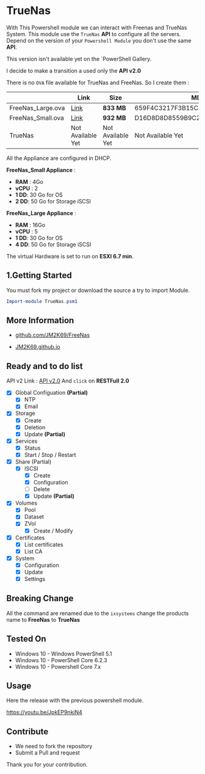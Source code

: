 # TrueNas

With This Powershell module we can interact with Freenas and TrueNas System. This module use the `TrueNas` **API** to configure all the servers. Depend on the version of your `Powershell Module` you don't use the same **API**.

This version isn't available yet on the `PowerShell Gallery.

I decide to make a transition a used only the **API v2.0**

There is no `OVA` file available for TrueNas and FreeNas. So I create them :

|  |Link  |Size  |MD5  |
|---------|---------|---------|---------|
|FreeNas_Large.ova     |[Link](https://www.dropbox.com/s/gcd06u23fxnx94x/FreeNas_Large.ova?dl=0)         |**833 MB** |659F4C3217F3B15C99011B508F67ED15|
|FreeNas_Small.ova     |[Link](https://www.dropbox.com/s/iqwzjvf3fq1cqfm/FreeNas_Small.ova?dl=0)         |**932 MB**|D16D8D8D8559B9C223859311FF3F38EE|
|TrueNas     |  Not Available Yet  | Not Available Yet |  Not Available Yet  |

All the Appliance are configured in DHCP.

**FreeNas_Small Appliance** :
* **RAM** : 4Go
* **vCPU** : 2
* **1 DD**: 30 Go for OS
* **2 DD**: 50 Go for Storage iSCSI

**FreeNas_Large Appliance** :
* **RAM** : 16Go
* **vCPU** : 5
* **1 DD**: 30 Go for OS
* **4 DD**: 50 Go for Storage iSCSI

The virtual Hardware is set to run on **ESXI 6.7 min**.

##  1.Getting Started

You must fork my project or download the source a try to import Module.

```powershell
Import-module TrueNas.psm1
```

## More Information

* [github.com/JM2K69/FreeNas](https://github.com/JM2K69/FreeNas)

* [JM2K69.github.io](https://JM2K69.github.io)

## Ready and to do list

API v2 Link : [API v2.0](https://api.ixsystems.com/freenas/?__hstc=54333623.241142f386e1258ca53f3c147ee68408.1592915010750.1592915010750.1592915010750.1&__hssc=54333623.1.1592915010750&__hsfp=3538617992)
And `click` on **RESTFull 2.0**

- [X] Global Configuation **(Partial)**
    - [x] NTP
    - [x] Email
- [x] Storage
    - [x] Create
    - [x] Deletion
    - [x] Update **(Partial)**
- [x] Services
    - [X] Status
    - [X] Start / Stop / Restart
- [x] Share (Partial)
    - [x] ISCSI
         - [x] Create
         - [x] Configuration
         - [ ] Delete
         - [x] Update **(Partial)**
- [x] Volumes
    - [X] Pool
    - [X] Dataset
    - [X] ZVol
        - [X] Create / Modify
- [x] Certificates
    - [X] List certificates
    - [X] List CA
- [x] System
    - [X] Configuration
    - [X] Update
    - [X] Settings

## Breaking Change

All the command are renamed due to the `ixsystems` change the products name to **FreeNas** to **TrueNas**


## Tested On

* Windows 10 - Windows PowerShell 5.1
* Windows 10 - PowerShell Core 6.2.3
* Windows 10 - Powershell Core 7.x


## Usage

Here the release with the previous powershell module.

https://youtu.be/JpkEP9nkiN4

## Contribute

- We need to fork the repository
- Submit a Pull and request

Thank you for your contribution.
